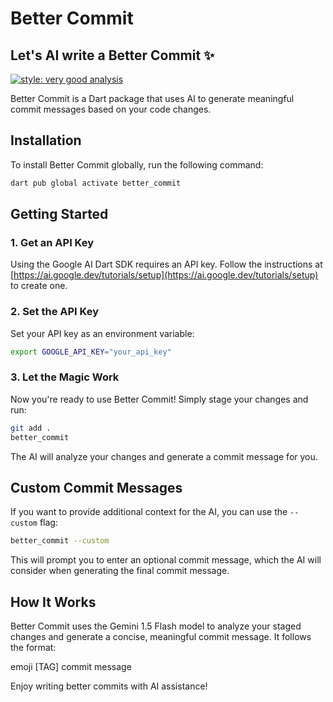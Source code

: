 # Better Commit

## Let's AI write a Better Commit ✨

[![style: very good analysis](https://img.shields.io/badge/style-very_good_analysis-B22C89.svg)](https://pub.dev/packages/very_good_analysis)

Better Commit is a Dart package that uses AI to generate meaningful commit messages based on your code changes.

## Installation

To install Better Commit globally, run the following command:

```bash
dart pub global activate better_commit
```

## Getting Started

### 1. Get an API Key

Using the Google AI Dart SDK requires an API key. Follow the instructions at [https://ai.google.dev/tutorials/setup](https://ai.google.dev/tutorials/setup) to create one.

### 2. Set the API Key

Set your API key as an environment variable:

```bash
export GOOGLE_API_KEY="your_api_key"
```

### 3. Let the Magic Work

Now you're ready to use Better Commit! Simply stage your changes and run:

```bash
git add .
better_commit
```

The AI will analyze your changes and generate a commit message for you.

## Custom Commit Messages

If you want to provide additional context for the AI, you can use the `--custom` flag:

```bash
better_commit --custom
```

This will prompt you to enter an optional commit message, which the AI will consider when generating the final commit message.

## How It Works

Better Commit uses the Gemini 1.5 Flash model to analyze your staged changes and generate a concise, meaningful commit message. It follows the format:

emoji [TAG] commit message

Enjoy writing better commits with AI assistance!
